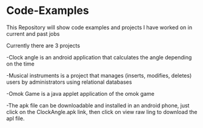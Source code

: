 Code-Examples
=============
This Repository will show code examples and projects I have worked on in current and past jobs

Currently there are 3 projects

-Clock angle is an android application that calculates the angle depending on the time

-Musical instruments is a project that manages (inserts, modifies, deletes) users by administrators using relational databases

-Omok Game is a java applet application of the omok game 

-The apk file can be downloadable and installed in an android phone, just click on the ClockAngle.apk link, then click on view raw ling to download the apl file.

